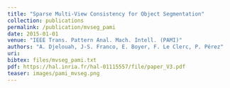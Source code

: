 ```yaml
---
title: "Sparse Multi-View Consistency for Object Segmentation"
collection: publications
permalink: /publication/mvseg_pami
date: 2015-01-01
venue: "IEEE Trans. Pattern Anal. Mach. Intell. (PAMI)"
authors: "A. Djelouah, J-S. Franco, E. Boyer, F. Le Clerc, P. Pérez"
uri: 
bibtex: files/mvseg_pami.txt
pdf: https://hal.inria.fr/hal-01115557/file/paper_V3.pdf
teaser: images/pami_mvseg.png
---
```

